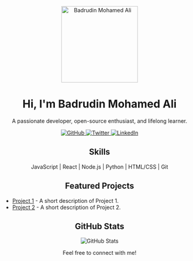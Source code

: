 <!-- Header Section -->
<p align="center">
  <img src="https://github.com/Badrudin-cloud.png" alt="Badrudin Mohamed Ali" width="200">
</p>

<!-- Introduction -->
<h1 align="center">Hi, I'm Badrudin Mohamed Ali</h1>
<p align="center">A passionate developer, open-source enthusiast, and lifelong learner.</p>

<!-- Social Icons -->
<p align="center">
  <a href="https://github.com/Badrudin-cloud">
    <img src="https://img.shields.io/badge/GitHub-Badrudin-cloud-blue" alt="GitHub">
  </a>
  <a href="https://twitter.com/your-twitter-handle">
    <img src="https://img.shields.io/badge/Twitter-YourHandle-blue" alt="Twitter">
  </a>
  <a href="https://linkedin.com/in/your-linkedin-profile">
    <img src="https://img.shields.io/badge/LinkedIn-YourName-blue" alt="LinkedIn">
  </a>
</p>

<!-- Skills Section -->
<h2 align="center">Skills</h2>
<p align="center">JavaScript | React | Node.js | Python | HTML/CSS | Git</p>

<!-- Projects Section -->
<h2 align="center">Featured Projects</h2>

<!-- You can create a list of your featured projects like this -->
<ul>
  <li>
    <a href="https://github.com/Badrudin-cloud/project-1">Project 1</a>
    - A short description of Project 1.
  </li>
  <li>
    <a href="https://github.com/Badrudin-cloud/project-2">Project 2</a>
    - A short description of Project 2.
  </li>
</ul>

<!-- GitHub Stats -->
<h2 align="center">GitHub Stats</h2>
<p align="center">
  <img src="https://github-readme-stats.vercel.app/api?username=Badrudin-cloud&show_icons=true&count_private=true&theme=dark" alt="GitHub Stats">
</p>

<!-- Footer Section -->
<p align="center">
  Feel free to connect with me!
</p>


<!---
Badrudin-cloud/Badrudin-cloud is a ✨ special ✨ repository because its `README.md` (this file) appears on your GitHub profile.
You can click the Preview link to take a look at your changes.
--->
